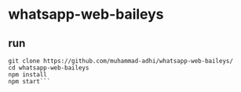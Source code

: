 # whatsapp-web-baileys
## run 
```
git clone https://github.com/muhammad-adhi/whatsapp-web-baileys/
cd whatsapp-web-baileys
npm install
npm start```
